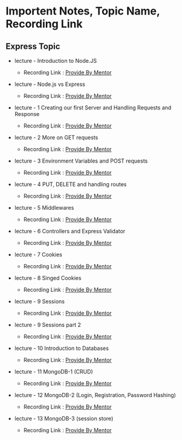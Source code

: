 # Importent Notes, Topic Name, Recording Link 

## Express Topic
- lecture - Introduction to Node.JS
    - Recording Link : [Provide By Mentor](https://youtube.com/live/QjfQXBl66f4?feature=share&authuser=0)

- lecture - Node.js vs Express
    - Recording Link : [Provide By Mentor](https://www.youtube.com/watch?v=3cORO1YYh6I&authuser=0)

- lecture - 1 Creating our first Server and Handling Requests and Response
    - Recording Link : [Provide By Mentor](https://www.youtube.com/watch?v=XxEmkzNqAxQ&authuser=0)

- lecture - 2 More on GET requests
    - Recording Link : [Provide By Mentor](https://www.youtube.com/watch?v=GaTP0o6AETo&authuser=0)

- lecture - 3 Environment Variables and POST requests
    - Recording Link : [Provide By Mentor](https://www.youtube.com/watch?v=8VFJEl0_23w&authuser=0)

- lecture - 4 PUT, DELETE and handling routes
    - Recording Link : [Provide By Mentor](https://www.youtube.com/watch?v=JAqJeB4gs6k&authuser=0)

- lecture - 5 Middlewares
    - Recording Link : [Provide By Mentor](https://www.youtube.com/watch?v=wvP1qS2_T8k&authuser=0)

- lecture - 6 Controllers and Express Validator
    - Recording Link : [Provide By Mentor](https://youtube.com/live/LFBvk05Cf6s?feature=share&authuser=0)

- lecture - 7 Cookies
    - Recording Link : [Provide By Mentor](https://www.youtube.com/watch?v=P-QqfysU0KY&authuser=0)

- lecture - 8 Singed Cookies 
    - Recording Link : [Provide By Mentor](https://www.youtube.com/watch?v=JSj8d3eXsVU&authuser=0)

- lecture - 9 Sessions
    - Recording Link : [Provide By Mentor](https://www.youtube.com/watch?v=KlFUzKp8oSw&authuser=0)

- lecture - 9 Sessions part 2
    - Recording Link : [Provide By Mentor](https://www.youtube.com/watch?v=I6myHat47oE&authuser=0)

- lecture - 10 Introduction to Databases
    - Recording Link : [Provide By Mentor](https://www.youtube.com/watch?v=ID7L6XrAfo4&authuser=0)

- lecture - 11 MongoDB-1 (CRUD)
    - Recording Link : [Provide By Mentor](https://www.youtube.com/watch?v=c2waoMr40ig&authuser=0)

- lecture - 12 MongoDB-2 (Login, Registration, Password Hashing)
    - Recording Link : [Provide By Mentor](https://www.youtube.com/watch?v=ymWAf073E-Y&authuser=0)

- lecture - 13 MongoDB-3 (session store)
    - Recording Link : [Provide By Mentor](https://www.youtube.com/watch?v=rdtKViC0f3M&authuser=0)